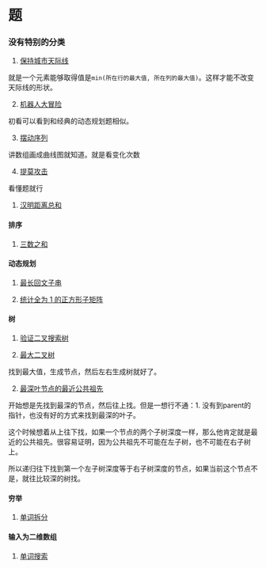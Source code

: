 # 题


### 没有特别的分类

1. [保持城市天际线](https://leetcode-cn.com/problems/max-increase-to-keep-city-skyline/submissions/)

  就是一个元素能够取得值是`min(所在行的最大值, 所在列的最大值)`。这样才能不改变天际线的形状。


2. [机器人大冒险](https://leetcode-cn.com/problems/programmable-robot/submissions/)

  初看可以看到和经典的动态规划题相似。

3. [摆动序列](https://leetcode-cn.com/problems/wiggle-subsequence/)

  讲数组画成曲线图就知道。就是看变化次数

4. [提莫攻击](https://leetcode-cn.com/problems/teemo-attacking/)

  看懂题就行

1. [汉明距离总和](https://leetcode-cn.com/problems/total-hamming-distance/)


#### 排序

1. [三数之和](https://leetcode-cn.com/problems/3sum/)


#### 动态规划

1. [最长回文子串](https://leetcode-cn.com/problems/longest-palindromic-substring/submissions/)

1. [统计全为 1 的正方形子矩阵](https://leetcode-cn.com/problems/count-square-submatrices-with-all-ones/submissions/)

#### 树

1. [验证二叉搜索树](https://leetcode-cn.com/problems/validate-binary-search-tree/)

1. [最大二叉树](https://leetcode-cn.com/problems/maximum-binary-tree/submissions/)

找到最大值，生成节点，然后左右生成树就好了。

2. [最深叶节点的最近公共祖先](https://leetcode-cn.com/problems/lowest-common-ancestor-of-deepest-leaves/submissions/)

开始想是先找到最深的节点，然后往上找。但是一想行不通：1. 没有到parent的指针，也没有好的方式来找到最深的叶子。

这个时候想着从上往下找，如果一个节点的两个子树深度一样，那么他肯定就是最近的公共祖先。很容易证明，因为公共祖先不可能在左子树，也不可能在右子树上。

所以递归往下找到第一个左子树深度等于右子树深度的节点，如果当前这个节点不是，就往比较深的树找。

#### 穷举

 1. [单词拆分](https://leetcode-cn.com/problems/word-break/submissions/)

#### 输入为二维数组

1. [单词搜索](https://leetcode-cn.com/problems/word-search/)
